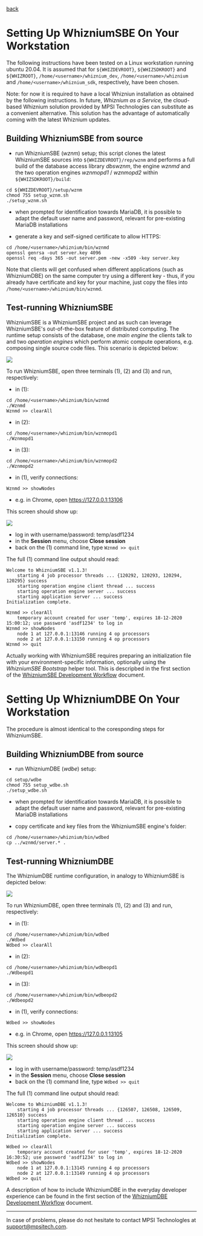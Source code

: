 [back](./README.md)

# Setting Up WhizniumSBE On Your Workstation

The following instructions have been tested on a Linux workstation running ubuntu 20.04. It is assumed that for ``${WHIZDEVROOT}``, ``${WHIZSDKROOT}`` and ``${WHIZROOT}``, ``/home/<username>/whiznium_dev``, ``/home/<username>/whiznium`` and ``/home/<username>/whiznium_sdk``, respectively, have been chosen.

Note: for now it is required to have a local Whizniun installation as obtained by the following instructions. In future, _Whiznium as a Service_, the cloud-based Whiznium solution provided by MPSI Technologies can substitute as a convenient alternative. This solution has the advantage of automatically coming with the latest Whiznium updates.

## Building WhizniumSBE from source

- run WhizniumSBE (_wznm_) setup; this script clones the latest WhizniumSBE sources into ``${WHIZDEVROOT}/rep/wznm`` and performs a full build of the database access library _dbswznm_, the engine _wznmd_ and the two operation engines _wznmopd1_ / _wznmopd2_ within ``${WHIZSDKROOT}/build``:
```
cd ${WHIZDEVROOT}/setup/wznm
chmod 755 setup_wznm.sh
./setup_wznm.sh
```

- when prompted for identification towards MariaDB, it is possible to adapt the default user name and password, relevant for pre-existing MariaDB installations

- generate a key and self-signed certificate to allow HTTPS:
```
cd /home/<username>/whiznium/bin/wznmd
openssl genrsa -out server.key 4096
openssl req -days 365 -out server.pem -new -x509 -key server.key
```
Note that clients will get confused when different applications (such as WhizniumDBE) on the same computer try using a different key - thus, if you already have certificate and key for your machine, just copy the files into ``/home/<username>/whiznium/bin/wznmd``.

## Test-running WhizniumSBE

WhizniumSBE is a WhizniumSBE project and as such can leverage WhizniumSBE's out-of-the-box feature of distributed computing. The runtime setup consists of the database, one _main engine_ the clients talk to and two _operation engines_ which perform atomic compute operations, e.g. composing single source code files. This scenario is depicted below:

![](setup_sbedbe/Wznmd_Wznmopd.png)

To run WhizniumSBE, open three terminals (1), (2) and (3) and run, respectively:

- in (1):
```
cd /home/<username>/whiznium/bin/wznmd
./Wznmd
Wznmd >> clearAll
```

- in (2):
```
cd /home/<username>/whiznium/bin/wznmopd1
./Wznmopd1
```

- in (3):
```
cd /home/<username>/whiznium/bin/wznmopd2
./Wznmopd2
```

- in (1), verify connections:
```
Wznmd >> showNodes
```

- e.g. in Chrome, open https://127.0.0.1:13106

This screen should show up:

![](setup_sbedbe/Wznmd.png)

- log in with username/password: temp/asdf1234
- in the __Session__ menu, choose __Close session__
- back on the (1) command line, type ``Wznmd >> quit``

The full (1) command line output should read:
```
Welcome to WhizniumSBE v1.1.3!
	starting 4 job processor threads ... {120292, 120293, 120294, 120295} success
	starting operation engine client thread ... success
	starting operation engine server ... success
	starting application server ... success
Initialization complete.

Wznmd >> clearAll 
	temporary account created for user 'temp', expires 18-12-2020 15:00:12; use password 'asdf1234' to log in
Wznmd >> showNodes
	node 1 at 127.0.0.1:13146 running 4 op processors
	node 2 at 127.0.0.1:13150 running 4 op processors
Wznmd >> quit
```

Actually working with WhizniumSBE requires preparing an initialization file with your environment-specific information, optionally using the _WhizniumSBE Bootstrap_ helper tool. This is descripbed in the first section of the [WhizniumSBE Development Workflow](./sbe.md) document.

# Setting Up WhizniumDBE On Your Workstation

The procedure is almost identical to the coresponding steps for WhizniumSBE.

## Building WhizniumDBE from source

- run WhizniumDBE (_wdbe_) setup:
```
cd setup/wdbe
chmod 755 setup_wdbe.sh
./setup_wdbe.sh
```

- when prompted for identification towards MariaDB, it is possible to adapt the default user name and password, relevant for pre-existing MariaDB installations

- copy certificate and key files from the WhizniumSBE engine's folder:
```
cd /home/<username>/whiznium/bin/wdbed
cp ../wznmd/server.* .
```

## Test-running WhizniumDBE

The WhizniumDBE runtime configuration, in analogy to WhizniumSBE is depicted below:

![](setup_sbedbe/Wdbed_Wdbeopd.png)

To run WhizniumDBE, open three terminals (1), (2) and (3) and run, respectively:

- in (1):
```
cd /home/<username>/whiznium/bin/wdbed
./Wdbed
Wdbed >> clearAll
```

- in (2):
```
cd /home/<username>/whiznium/bin/wdbeopd1
./Wdbeopd1
```

- in (3):
```
cd /home/<username>/whiznium/bin/wdbeopd2
./Wdbeopd2
```

- in (1), verify connections:
```
Wdbed >> showNodes
```

- e.g. in Chrome, open https://127.0.0.1:13105

This screen should show up:

![](setup_sbedbe/Wdbed.png)

- log in with username/password: temp/asdf1234
- in the __Session__ menu, choose __Close session__
- back on the (1) command line, type ``Wdbed >> quit``

The full (1) command line output should read:
```
Welcome to WhizniumDBE v1.1.3!
	starting 4 job processor threads ... {126507, 126508, 126509, 126510} success
	starting operation engine client thread ... success
	starting operation engine server ... success
	starting application server ... success
Initialization complete.

Wdbed >> clearAll
	temporary account created for user 'temp', expires 18-12-2020 16:30:52; use password 'asdf1234' to log in
Wdbed >> showNodes
	node 1 at 127.0.0.1:13145 running 4 op processors
	node 2 at 127.0.0.1:13149 running 4 op processors
Wdbed >> quit
```

A description of how to include WhizniumDBE in the everyday developer experience can be found in the first section of the [WhizniumDBE Development Workflow](./dbe.md) document.

---

In case of problems, please do not hesitate to contact MPSI Technologles at [support@mpsitech.com](mailto:support@mpsitech.com).
